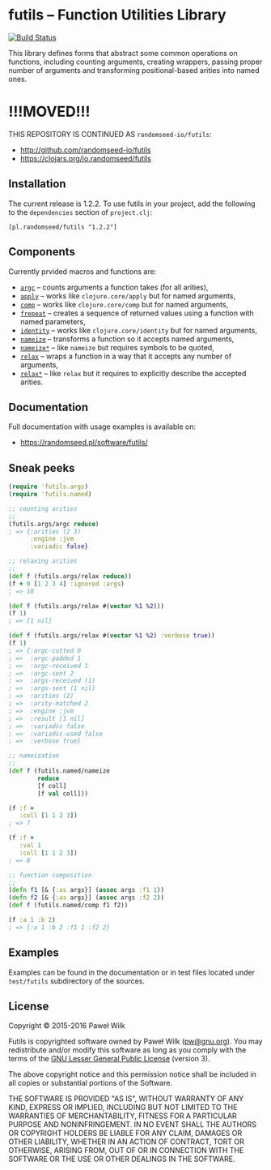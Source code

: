 # futils – Function Utilities Library

[![Build Status](https://travis-ci.org/siefca/futils.png?branch=master)](https://travis-ci.org/siefca/futils)

This library defines forms that abstract some common operations on functions,
including counting arguments, creating wrappers, passing proper number of
arguments and transforming positional-based arities into named ones.

# !!!MOVED!!!

THIS REPOSITORY IS CONTINUED AS `randomseed-io/futils`:

* http://github.com/randomseed-io/futils
* https://clojars.org/io.randomseed/futils

## Installation

The current release is 1.2.2. To use futils in your project, add the following
to the `dependencies` section of `project.clj`:

```
[pl.randomseed/futils "1.2.2"]
```

## Components

Currently prvided macros and functions are:

* [`argc`][argc] – counts arguments a function takes (for all arities),
* [`apply`][apply] – works like `clojure.core/apply` but for named arguments,
* [`comp`][comp] – works like `clojure.core/comp` but for named arguments,
* [`frepeat`][frepeat] – creates a sequence of returned values using a function
  with named parameters,
* [`identity`][identity] – works like `clojure.core/identity` but for named arguments,
* [`nameize`][nameize] – transforms a function so it accepts named arguments,
* [`nameize*`][nameize*] – like `nameize` but requires symbols to be quoted,
* [`relax`][relax] – wraps a function in a way that it accepts any number of
  arguments,
* [`relax*`][relax*] – like `relax` but it requires to explicitly
  describe the accepted arities.

## Documentation

Full documentation with usage examples is available on:

* https://randomseed.pl/software/futils/

## Sneak peeks

```clojure
(require 'futils.args)
(require 'futils.named)

;; counting arities
;;
(futils.args/argc reduce)
; => {:arities (2 3)
      :engine :jvm
      :variadic false}

;; relaxing arities
;;
(def f (futils.args/relax reduce))
(f + 0 [1 2 3 4] :ignored :args)
; => 10

(def f (futils.args/relax #(vector %1 %2)))
(f 1)
; => [1 nil]

(def f (futils.args/relax #(vector %1 %2) :verbose true))
(f 1)
; => {:argc-cutted 0
; =>  :argc-padded 1
; =>  :argc-received 1
; =>  :argc-sent 2
; =>  :args-received (1)
; =>  :args-sent (1 nil)
; =>  :arities (2)
; =>  :arity-matched 2
; =>  :engine :jvm
; =>  :result [1 nil]
; =>  :variadic false
; =>  :variadic-used false
; =>  :verbose true}

;; nameization
;;
(def f (futils.named/nameize
        reduce
        [f coll]
        [f val coll]))

(f :f +
   :coll [1 1 2 3])
; => 7

(f :f +
   :val 1
   :coll [1 1 2 3])
; => 8

;; function composition
;;
(defn f1 [& {:as args}] (assoc args :f1 1))
(defn f2 [& {:as args}] (assoc args :f2 2))
(def f (futils.named/comp f1 f2))

(f :a 1 :b 2)
; => {:a 1 :b 2 :f1 1 :f2 2}
```

## Examples

Examples can be found in the documentation or in test files located under
`test/futils` subdirectory of the sources.

## License

Copyright © 2015-2016 Paweł Wilk

Futils is copyrighted software owned by Paweł Wilk (pw@gnu.org). You may
redistribute and/or modify this software as long as you comply with the terms of
the [GNU Lesser General Public License][LICENSE] (version 3).

The above copyright notice and this permission notice shall be included in all
copies or substantial portions of the Software.

THE SOFTWARE IS PROVIDED "AS IS", WITHOUT WARRANTY OF ANY KIND, EXPRESS OR
IMPLIED, INCLUDING BUT NOT LIMITED TO THE WARRANTIES OF MERCHANTABILITY, FITNESS
FOR A PARTICULAR PURPOSE AND NONINFRINGEMENT. IN NO EVENT SHALL THE AUTHORS OR
COPYRIGHT HOLDERS BE LIABLE FOR ANY CLAIM, DAMAGES OR OTHER LIABILITY, WHETHER
IN AN ACTION OF CONTRACT, TORT OR OTHERWISE, ARISING FROM, OUT OF OR IN
CONNECTION WITH THE SOFTWARE OR THE USE OR OTHER DEALINGS IN THE SOFTWARE.

[NEWS.md]:    https://github.com/siefca/futils/blob/master/NEWS.md
[LICENSE]:    https://github.com/siefca/futils/blob/master/LICENSE
[argc]:       https://randomseed.pl/software/futils/#argc
[relax]:      https://randomseed.pl/software/futils/#relax
[relax*]:     https://randomseed.pl/software/futils/#relax*
[nameize]:    https://randomseed.pl/software/futils/#nameize
[nameize*]:   https://randomseed.pl/software/futils/#nameize*
[frepeat]:    https://randomseed.pl/software/futils/#frepeat
[apply]:      https://randomseed.pl/software/futils/#apply
[comp]:       https://randomseed.pl/software/futils/#comp
[identity]:   https://randomseed.pl/software/futils/#identity
